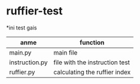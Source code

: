 # ruffier-test
*ini test gais

| anme | function |
|---------|---------|
| main.py | main file  |
| instruction.py | file with the instruction test  |
| ruffier.py | calculating the ruffier index  |
